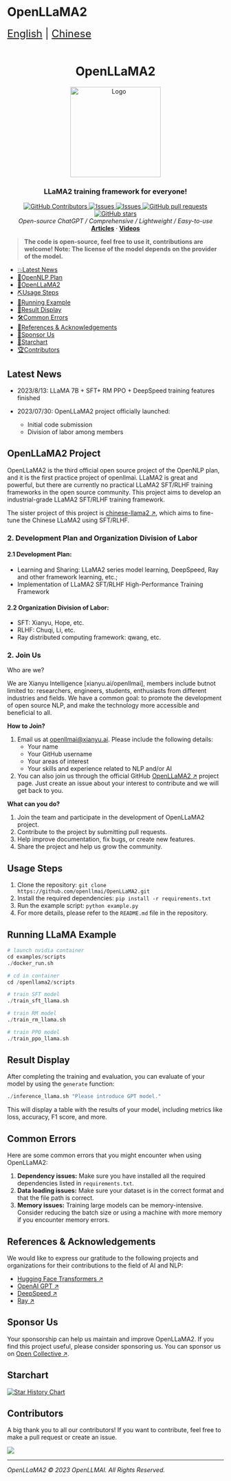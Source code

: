 # OpenLLaMA2

<div style="font-size: 1.5rem;">
  <a href="./README.md">English</a> |
  <a href="./README_cn.md">Chinese</a>
</div>

</br>

<h1 align="center">OpenLLaMA2</h1>
<div align="center">
  <a href="[https://github.com/catqaq/ChatPiXiu ↗](https://github.com/catqaq/ChatPiXiu)">
    <img src="./docs/imgs/pixiu.png" alt="Logo" height="210">
  </a>

<p align="center">
    <h3>LLaMA2 training framework for everyone!</h3>
      <a href="https://github.com/openllmai/OpenLLaMA2/graphs/contributors">
        <img alt="GitHub Contributors" src="https://img.shields.io/github/contributors/catqaq/ChatPiXiu" />
      </a>
      <a href="https://github.com/catqaq/ChatPiXiu/issues">
        <img alt="Issues" src="https://img.shields.io/github/issues/catqaq/ChatPiXiu?color=0088ff" />
      </a>
      <a href="https://github.com/openllmai/OpenLLaMA2/discussions">
        <img alt="Issues" src="https://img.shields.io/github/discussions/openllmai/OpenLLaMA2?color=0088ff" />
      </a>
      <a href="https://github.com/openllmai/OpenLLaMA2/pulls">
        <img alt="GitHub pull requests" src="https://img.shields.io/github/issues-pr/openllmai/OpenLLaMA2?color=0088ff" />
      <a href="https://github.com/openllmai/OpenLLaMA2/stargazers">
        <img alt="GitHub stars" src="https://img.shields.io/github/stars/openllmai/OpenLLaMA2?color=ccf" />
      </a>
      <br/>
      <em>Open-source ChatGPT / Comprehensive / Lightweight / Easy-to-use</em>
      <br/>
      <a href="https://zhuanlan.zhihu.com/p/622065348/"><strong>Articles</strong></a>
        ·
      <a href="https://zhuanlan.zhihu.com/p/622065348"><strong>Videos</strong></a>
    </p>

</p>
</div>

> **The code is open-source, feel free to use it, contributions are welcome! Note: The license of the model depends on the provider of the model.**

- [💥Latest News](#latest-news)
- [💫OpenNLP Plan](#OpenNLP-plan)
- [💫OpenLLaMA2](#OpenLLaMA2-project)
- [⛏️Usage Steps](#usage-steps)
- [📄Running Example](#running-example)
- [📄Result Display](#result-display)
- [🛠️Common Errors](#common-errors)
- [💐References & Acknowledgements](#references--acknowledgements)
- [🌟Sponsor Us](#sponsor-us)
- [🌈Starchart](#starchart)
- [🏆Contributors](#contributors)

## Latest News

- 2023/8/13: LLaMA 7B + SFT+ RM PPO + DeepSpeed training features finished

- 2023/07/30: OpenLLaMA2 project officially launched:
  - Initial code submission
  - Division of labor among members

## OpenLLaMA2 Project

OpenLLaMA2 is the third official open source project of the OpenNLP plan, and it is the first practice project of openllmai. LLaMA2 is great and powerful, but there are currently no practical LLaMA2 SFT/RLHF training frameworks in the open source community. This project aims to develop an industrial-grade LLaMA2 SFT/RLHF training framework.

The sister project of this project is [chinese-llama2 ↗](https://github.com/OpenLLMAI/chinese-llama2), which aims to fine-tune the Chinese LLaMA2 using SFT/RLHF.

### 2. Development Plan and Organization Division of Labor

#### 2.1 Development Plan:

- Learning and Sharing: LLaMA2 series model learning, DeepSpeed, Ray and other framework learning, etc.;
- Implementation of LLaMA2 SFT/RLHF High-Performance Training Framework

#### 2.2 Organization Division of Labor:

- SFT: Xianyu, Hope, etc.
- RLHF: Chuqi, Li, etc.
- Ray distributed computing framework: qwang, etc.

### 2. Join Us

Who are we?

We are Xianyu Intelligence \[xianyu.ai/openllmai\], members include butnot limited to: researchers, engineers, students, enthusiasts from different industries and fields. We have a common goal: to promote the development of open source NLP, and make the technology more accessible and beneficial to all.

**How to Join?**

1. Email us at openllmai@xianyu.ai. Please include the following details:
   - Your name
   - Your GitHub username
   - Your areas of interest
   - Your skills and experience related to NLP and/or AI
1. You can also join us through the official GitHub [OpenLLaMA2 ↗](https://github.com/openllmai/OpenLLaMA2) project page. Just create an issue about your interest to contribute and we will get back to you.

**What can you do?**

1. Join the team and participate in the development of OpenLLaMA2 project.
1. Contribute to the project by submitting pull requests.
1. Help improve documentation, fix bugs, or create new features.
1. Share the project and help us grow the community.

## Usage Steps

1. Clone the repository: `git clone https://github.com/openllmai/OpenLLaMA2.git`
1. Install the required dependencies: `pip install -r requirements.txt`
1. Run the example script: `python example.py`
1. For more details, please refer to the `README.md` file in the repository.

## Running LLaMA Example

```python
# launch nvidia container
cd examples/scripts
./docker_run.sh

# cd in container
cd /openllama2/scripts

# train SFT model
./train_sft_llama.sh

# train RM model
./train_rm_llama.sh

# train PPO model
./train_ppo_llama.sh
```

## Result Display

After completing the training and evaluation, you can evaluate of your model by using the `generate` function:

```python
./inference_llama.sh "Please introduce GPT model."
```

This will display a table with the results of your model, including metrics like loss, accuracy, F1 score, and more.

## Common Errors

Here are some common errors that you might encounter when using OpenLLaMA2:

1. **Dependency issues:** Make sure you have installed all the required dependencies listed in `requirements.txt`.
1. **Data loading issues:** Make sure your dataset is in the correct format and that the file path is correct.
1. **Memory issues:** Training large models can be memory-intensive. Consider reducing the batch size or using a machine with more memory if you encounter memory errors.

## References & Acknowledgements

We would like to express our gratitude to the following projects and organizations for their contributions to the field of AI and NLP:

- [Hugging Face Transformers ↗](https://github.com/huggingface/transformers)
- [OpenAI GPT ↗](https://github.com/openai/gpt-3)
- [DeepSpeed ↗](https://github.com/microsoft/DeepSpeed)
- [Ray ↗](https://github.com/ray-project/ray)

## Sponsor Us

Your sponsorship can help us maintain and improve OpenLLaMA2. If you find this project useful, please consider sponsoring us. You can sponsor us on [Open Collective ↗](https://opencollective.com/openllmai).

## Starchart


[![Star History Chart](https://api.star-history.com/svg?repos=openllmai/OpenLLaMA2&type=Date)](https://star-history.com/#openllmai/OpenLLaMA2&Date)

## Contributors

A big thank you to all our contributors! If you want to contribute, feel free to make a pull request or create an issue.

<a href="https://github.com/openllmai/OpenLLaMA2/graphs/contributors">
  <img src="https://contrib.rocks/image?repo=openllmai/OpenLLaMA2" />
</a>

______________________________________________________________________

*OpenLLaMA2 © 2023 OpenLLMAI. All Rights Reserved.*